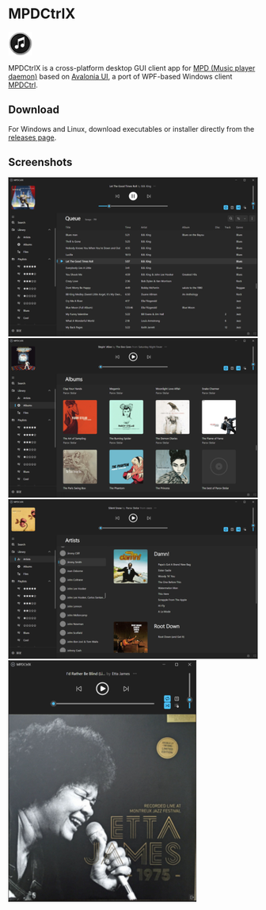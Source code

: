 # MPDCtrlX

<img width="48" src="https://github.com/torum/MPDCtrlX/blob/main/Src/MPDCtrlX/Assets/MPDCtrlX.png?raw=true">

MPDCtrlX is a cross-platform desktop GUI client app for [MPD (Music player daemon)](http://www.musicpd.org/) based on [Avalonia UI](https://avaloniaui.net/), a port of WPF-based Windows client [MPDCtrl](https://github.com/torum/MPDCtrl).  

## Download  
For Windows and Linux, download executables or installer directly from the [releases page](https://github.com/torum/MPDCtrl/releases).

## Screenshots  
<img width="800" alt="MPDCtrlX based on Avalonia UI, a port of WPF-based Windows client MPDCtrl" src="https://github.com/torum/MPDCtrlX/blob/main/Docs/Images/MPDCtrlX.png?raw=true">

<img width="800" alt="MPDCtrlx, albums view" src="https://github.com/torum/MPDCtrlX/blob/main/Docs/Images/MPDCtrlX-Albums.png?raw=true">

<img width="800" alt="MPDCtrlx, artists view" src="https://github.com/torum/MPDCtrlX/blob/main/Docs/Images/MPDCtrlX-Artists.png?raw=true">

<img width="380" alt="MPDCtrlx, artists view" src="https://github.com/torum/MPDCtrlX/blob/main/Docs/Images/MPDCtrlX-Compact-Cover.png?raw=true">


